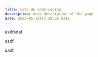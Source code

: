 ```yaml
---
title: Lets do some coding
description: meta description of the page
date: 2023-05-12T17:28:58.931Z
---
```

a﻿sdfsdaf



a﻿sdf

s﻿adf